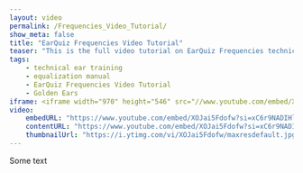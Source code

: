 ```yaml
---
layout: video
permalink: /Frequencies_Video_Tutorial/
show_meta: false
title: "EarQuiz Frequencies Video Tutorial"
teaser: "This is the full video tutorial on EarQuiz Frequencies technical ear training software."
tags:
    - technical ear training
    - equalization manual
    - EarQuiz Frequencies Video Tutorial
    - Golden Ears
iframe: <iframe width="970" height="546" src="//www.youtube.com/embed/XOJai5Fdofw?si=xC6r9NADIHlG_iyI" title="YouTube video player" frameborder="0" allow="accelerometer; autoplay; clipboard-write; encrypted-media; gyroscope; picture-in-picture; web-share" allowfullscreen></iframe>
video:
    embedURL: "https://www.youtube.com/embed/XOJai5Fdofw?si=xC6r9NADIHlG_iyI"
    contentURL: "https://www.youtube.com/embed/XOJai5Fdofw?si=xC6r9NADIHlG_iyI"
    thumbnailUrl: "https://i.ytimg.com/vi/XOJai5Fdofw/maxresdefault.jpg"
---
```


Some text